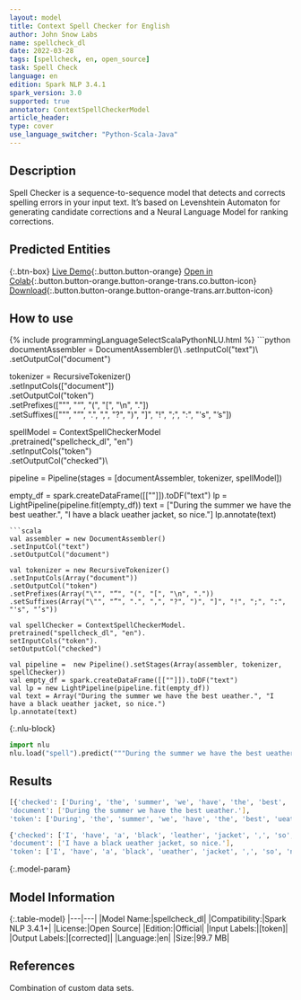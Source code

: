 ```yaml
---
layout: model
title: Context Spell Checker for English
author: John Snow Labs
name: spellcheck_dl
date: 2022-03-28
tags: [spellcheck, en, open_source]
task: Spell Check
language: en
edition: Spark NLP 3.4.1
spark_version: 3.0
supported: true
annotator: ContextSpellCheckerModel
article_header:
type: cover
use_language_switcher: "Python-Scala-Java"
---
```


## Description

Spell Checker is a sequence-to-sequence model that detects and corrects spelling errors in your input text. It’s based on Levenshtein Automaton for generating candidate corrections and a Neural Language Model for ranking corrections.

## Predicted Entities



{:.btn-box}
[Live Demo](https://demo.johnsnowlabs.com/healthcare/CONTEXTUAL_SPELL_CHECKER/){:.button.button-orange}
[Open in Colab](https://colab.research.google.com/github/JohnSnowLabs/spark-nlp-workshop/blob/master/tutorials/streamlit_notebooks/healthcare/CONTEXTUAL_SPELL_CHECKER.ipynb){:.button.button-orange.button-orange-trans.co.button-icon}
[Download](https://s3.amazonaws.com/auxdata.johnsnowlabs.com/public/models/spellcheck_dl_en_3.4.1_3.0_1648457196011.zip){:.button.button-orange.button-orange-trans.arr.button-icon}

## How to use



<div class="tabs-box" markdown="1">
{% include programmingLanguageSelectScalaPythonNLU.html %}
```python
documentAssembler = DocumentAssembler()\
.setInputCol("text")\
.setOutputCol("document")

tokenizer = RecursiveTokenizer()\
.setInputCols(["document"])\
.setOutputCol("token")\
.setPrefixes(["\"", "“", "(", "[", "\n", "."]) \
.setSuffixes(["\"", "”", ".", ",", "?", ")", "]", "!", ";", ":", "'s", "’s"])

spellModel = ContextSpellCheckerModel\
.pretrained("spellcheck_dl", "en")\
.setInputCols("token")\
.setOutputCol("checked")\

pipeline = Pipeline(stages = [documentAssembler, tokenizer, spellModel])

empty_df = spark.createDataFrame([[""]]).toDF("text")
lp = LightPipeline(pipeline.fit(empty_df))
text = ["During the summer we have the best ueather.", "I have a black ueather jacket, so nice."]
lp.annotate(text)
```
```scala
val assembler = new DocumentAssembler()
.setInputCol("text")
.setOutputCol("document")

val tokenizer = new RecursiveTokenizer()
.setInputCols(Array("document"))
.setOutputCol("token")
.setPrefixes(Array("\"", "“", "(", "[", "\n", "."))
.setSuffixes(Array("\"", "”", ".", ",", "?", ")", "]", "!", ";", ":", "'s", "’s"))

val spellChecker = ContextSpellCheckerModel.
pretrained("spellcheck_dl", "en").
setInputCols("token").
setOutputCol("checked")

val pipeline =  new Pipeline().setStages(Array(assembler, tokenizer, spellChecker))
val empty_df = spark.createDataFrame([[""]]).toDF("text")
val lp = new LightPipeline(pipeline.fit(empty_df))
val text = Array("During the summer we have the best ueather.", "I have a black ueather jacket, so nice.")
lp.annotate(text)
```


{:.nlu-block}
```python
import nlu
nlu.load("spell").predict("""During the summer we have the best ueather.""")
```

</div>

## Results

```bash
[{'checked': ['During', 'the', 'summer', 'we', 'have', 'the', 'best', 'weather', '.'],
'document': ['During the summer we have the best ueather.'],
'token': ['During', 'the', 'summer', 'we', 'have', 'the', 'best', 'ueather', '.']},

{'checked': ['I', 'have', 'a', 'black', 'leather', 'jacket', ',', 'so', 'nice',  '.'],
'document': ['I have a black ueather jacket, so nice.'],
'token': ['I', 'have', 'a', 'black', 'ueather', 'jacket', ',', 'so', 'nice', '.']}]
```

{:.model-param}
## Model Information

{:.table-model}
|---|---|
|Model Name:|spellcheck_dl|
|Compatibility:|Spark NLP 3.4.1+|
|License:|Open Source|
|Edition:|Official|
|Input Labels:|[token]|
|Output Labels:|[corrected]|
|Language:|en|
|Size:|99.7 MB|

## References

Combination of custom data sets.
